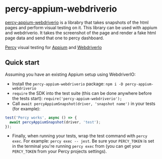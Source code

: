 # percy-appium-webdriverio
[percy-appium-webdriverio](https://github.com/meetmarakana/percy-appium-webdriverio) is a librabry that takes snapshots of the html pages and perform visual testing on it. This library can be used with appium and webdriverio. It takes the screenshot of the page and render a fake html page data and send that one to percy dashboard.


[Percy](https://percy.io) visual testing for [Appium](https://appium.io)
and [WebdriverIo](https://webdriver.io)


## Quick start

Assuming you have an existing Appium setup using WebdriverIO:

- Install the `percy-appium-webdriverio` package: `npm i -D percy-appium-webdriverio`
- `require` the SDK into the test suite (this can be done anywhere before the tests start): `require('percy-appium-webdriverio');`
- Call `await percyAppiumSnapshot(driver, 'snapshot name')` in your tests (for
  example):
```js
test('Percy works', async () => {
  await percyAppiumSnapshot(driver, 'test');
});
```
- Finally, when running your tests, wrap the test command with `percy exec`. For
  example: `percy exec -- jest`. Be sure your `PERCY_TOKEN` is set in the
  terminal you're running `percy exec` from (you can get your `PERCY_TOKEN` from
  your Percy projects settings).
